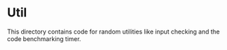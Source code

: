 # Util

This directory contains code for random utilities like input checking and the code benchmarking timer.
